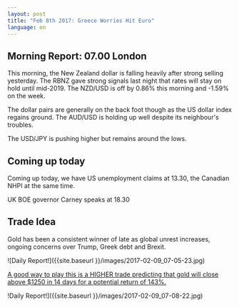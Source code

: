 ```yaml
---
layout: post
title: "Feb 8th 2017: Greece Worries Hit Euro"
language: en
---
```

## Morning Report: 07.00 London

This morning, the New Zealand dollar is falling heavily after strong selling yesterday. The RBNZ gave strong signals last night that rates will stay on hold until mid-2019. The NZD/USD is off by 0.86% this morning and -1.59% on the week.

The dollar pairs are generally on the back foot though as the US dollar index regains ground. The AUD/USD is holding up well despite its neighbour's troubles.

The USD/JPY is pushing higher but remains around the lows.

## Coming up today

Coming up today, we have US unemployment claims at 13.30, the Canadian NHPI at the same time.

UK BOE governor Carney speaks at 18.30

## Trade Idea

Gold has been a consistent winner of late as global unrest increases, ongoing concerns over Trump, Greek debt and Brexit.

![Daily Report!]({{site.baseurl }}/images/2017-02-09_07-05-23.jpg)

<a href="%LINK%%?currency=GBP&amp;market=metals&amp;duration_amount=14&amp;duration_units=d&amp;amount=10&amp;amount_type=payout&amp;expiry_type=duration&amp;underlying=frxXAUUSD&amp;formname=higherlower&amp;barrier=1250" target="_blank">A good way to play this is a HIGHER trade predicting that gold will close above $1250 in 14 days for a potential return of 143%.</a>

!Daily Report!]({{site.baseurl }}/images/2017-02-09_07-08-22.jpg)